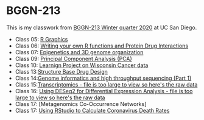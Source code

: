 # BGGN-213


This is my classwork from [BGGN-213 Winter quarter 2020](https://bioboot.github.io/bggn213_W20/) at UC San Diego.

- Class 05: [R Graphics](https://github.com/emtrujillo-lab/bggn213/blob/master/Class05/class05/Class-05.md)
- Class 06: [Writing your own R functions and Protein Drug Interactions](https://github.com/emtrujillo-lab/bggn213/blob/master/Class06/class_6/Class-6-hw.md)
- Class 07: [Epigenetics and 3D genome organization](https://github.com/emtrujillo-lab/bggn213/blob/master/class%2007/class7%20updated/class07-updated.md)
- Class 09: [Principal Component Analysis (PCA)](https://github.com/emtrujillo-lab/bggn213/blob/master/Class09/Class9/Class9-updated.md)
- Class 10: [Learnign Project on Wisconsin Cancer data](https://github.com/emtrujillo-lab/bggn213/blob/master/Class10/class%2010%20updated/class-10-updated.md)
- Class 13:[Structure Base Drug Design](https://github.com/emtrujillo-lab/bggn213/blob/master/class13/class13/class13.md)
- Class 14:[Genome informatics and high throughput sequencing (Part 1)](https://github.com/emtrujillo-lab/bggn213/blob/master/class13/class13/class13.md)
- Class 15:[Transcriptomics - file is too large to view so here's the raw data](https://raw.githubusercontent.com/emtrujillo-lab/bggn213/master/class15/class15/class15.md)
- Class 16: [Using DESeq2 for Differential Expression Analysis - file is too large to view so here's the raw data](https://raw.githubusercontent.com/emtrujillo-lab/bggn213/master/Class16/class16/Class16.md)
- Class 17: [Metagenomics Co-Occurrence Networks]
- Class 17: [Using RStudio to Calculate Coronavirus Death Rates](https://github.com/emtrujillo-lab/bggn213/blob/master/class17/class17/class17.md)



